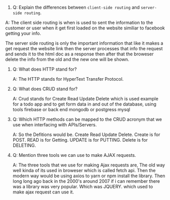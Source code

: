 1.  Q: Explain the differences between `client-side routing` and `server-side routing`.


A:
 The client side routing is when is used to sent the information to the customer or user when it get first loaded on the website similiar to facebook getting your info.

The server side routing is only the important information that like it makes a get request the website link then the server processes that info the request and sends it to the html doc as a response then after that the broweser delete the info from the old and the new one will be shown.


1.  Q: What does HTTP stand for? 
    
    
    A: The HTTP stands for HyperText Transfer Protocol.




1.  Q: What does CRUD stand for?
    
    A: Crud stands for Create Read Update Delete which is used example for a todo app and to get form data in and out of the database, using tools firebase or back end mongodb or postgress mysql

1. Q: Which HTTP methods can be mapped to the CRUD acronym that we use when interfacing with APIs/Servers.

   A: So the Defitions would be. Create Read Update Delete. Create is for POST. READ is for Getting. UPDATE is for PUTTING. Delete is for DELETING.


1.  Q: Mention three tools we can use to make AJAX requests. 
   
    A: The three tools that we use for making Ajax requests are,  The old way well kinda of its used in broweser which is called fetch api. Then the modern way would be using axios to yarn or npm install the library. Then long long ago back in the 2000's around 2007 if i can remember there was a library was very popular. Which was JQUERY. which used to make ajax request can use it.